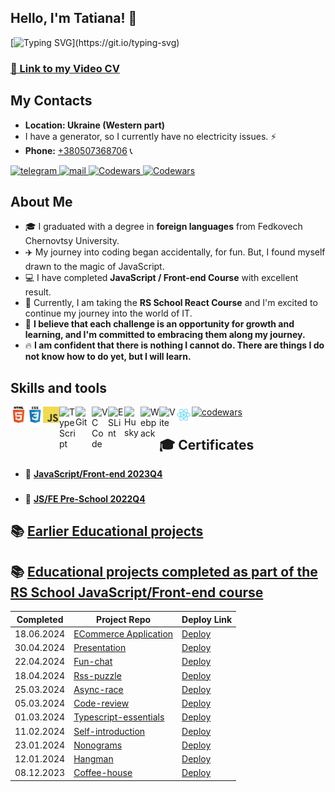 ## Hello, I'm Tatiana! 👋

[![Typing SVG](https://readme-typing-svg.herokuapp.com?font=Fira+Code&weight=600&size=21&pause=1000&color=1B0E63FF&background=5BE0FF00&random=false&width=1000&lines=I+am+a+frontend+end+developer!)](https://git.io/typing-svg)

### [🎥 Link to my Video CV](https://youtu.be/uJQMlCJasOU)

## My Contacts

* __Location: Ukraine (Western part)__
* I have a generator, so I currently have no electricity issues. ⚡
* __Phone:__    [+380507368706](tel:+380507368706) 📞

<div id="badges">
 <a href="https://t.me/Tatiana_1000_Dribnyz" target="_blank">
  <img src="https://img.shields.io/badge/Telegram-2CA5E0?style=for-the-badge&logo=telegram&logoColor=white" alt="telegram"/>
 </a>
 <a href="mailto:belangelphone@gmail.com" target="_blank">
  <img src="https://img.shields.io/badge/Gmail-D14836?style=for-the-badge&logo=gmail&logoColor=white" alt="mail"/>
 </a>
 <a href="https://discordapp.com/users/674720964143218723" target="_blank">
  <img src="https://img.shields.io/badge/Discord-0000CD?style=for-the-badge&logo=Codewars&logoColor=white" alt="Codewars"/>
 </a>
 <a href="https://www.linkedin.com/in/tatiana-shpakova-51b5a62a0/" target="_blank">
  <img src="https://img.shields.io/badge/LinkedIn-4169E1?style=for-the-badge&logo=Codewars&logoColor=white" alt="Codewars"/>
 </a>
</div>

## About Me

- 🎓 I graduated with a degree in __foreign languages__ from Fedkovech Chernovtsy University.
- ✈️ My journey into coding began accidentally, for fun. But, I found myself drawn to the magic of JavaScript.
- 💻 I have completed __JavaScript / Front-end Course__ with excellent result.
- 🚀 Currently, I am taking the __RS School React Course__ and I'm excited to continue my journey into the world of IT.
- 🌟 __I believe that each challenge is an opportunity for growth and learning, and I'm committed to embracing them along my journey.__
- 🔥 __I am confident that there is nothing I cannot do. There are things I do not know how to do yet, but I will learn.__

## Skills and tools

<a href="https://developer.mozilla.org/en-US/docs/Web/HTML" target="_blank">
  <img align="left" alt="HTML5" width="26px" src="https://raw.githubusercontent.com/github/explore/80688e429a7d4ef2fca1e82350fe8e3517d3494d/topics/html/html.png"/>
</a>
<a href="https://developer.mozilla.org/en-US/docs/Web/CSS" target="_blank">
  <img align="left" alt="CSS" width="26px" src="https://raw.githubusercontent.com/github/explore/80688e429a7d4ef2fca1e82350fe8e3517d3494d/topics/css/css.png"/>
</a>
<a href="https://developer.mozilla.org/en-US/docs/Web/JavaScript" target="_blank">
  <img align="left" alt="JavaScript" width="26px" src="https://raw.githubusercontent.com/github/explore/80688e429a7d4ef2fca1e82350fe8e3517d3494d/topics/javascript/javascript.png"/>
</a>
<a href="https://www.typescriptlang.org/" target="_blank">
  <img align="left" alt="TypeScript" width="26px" src="https://github.com/remojansen/logo.ts/blob/master/ts.png?raw=true"/>
</a>
<a href="https://git-scm.com/" target="_blank">
  <img align="left" alt="Git" width="26px" src="https://git-scm.com/images/logos/downloads/Git-Icon-1788C.png"/>
</a>
<a href="https://code.visualstudio.com/" target="_blank">
  <img align="left" alt="VC Code" width="26px" src="https://code.visualstudio.com/assets/favicon.ico"/>
</a>
<a href="https://eslint.org/" target="_blank">
  <img align="left" alt="ESLint" width="26px" src="https://avatars.githubusercontent.com/u/6019716?s=200&v=4"/>
</a>
<a href="https://typicode.github.io/husky/" target="_blank">
  <img align="left" alt="Husky" width="26px" src="https://avatars.githubusercontent.com/u/4657106?s=200&v=4"/>
</a>
<a href="https://webpack.js.org/" target="_blank">
  <img align="left" alt="Webpack" width="30px" src="https://raw.githubusercontent.com/webpack/media/master/logo/icon-square-small.png"/>
</a>
<a href="https://vitejs.dev/" target="_blank">
  <img align="left" alt="Vite" width="26px" src="https://vitejs.dev/logo-with-shadow.png"/>
</a>
<a href="https://www.codewars.com/" target="_blank">
  <img alt="codewars" width="26px" src="https://www.codewars.com/packs/assets/logo.f607a0fb.svg"/>
</a>
<a href="https://reactjs.org/" target="_blank">
  <img align="left" alt="React" width="26px" src="https://raw.githubusercontent.com/github/explore/main/topics/react/react.png"/>
</a>

## 🎓 Certificates

- 📜 __<a href="https://app.rs.school/certificate/5pnrsvrg" target="_blank">
  JavaScript/Front-end 2023Q4
</a>__
###
- 📜 __<a href="https://app.rs.school/certificate/5pnrsvrg" target="_blank">
  JS/FE Pre-School 2022Q4
</a>__

	
## 📚 [Earlier Educational projects](https://github.com/Tetiana-KET/Educational-projects/blob/main/README.md)

## 📚 [Educational projects completed as part of the RS School JavaScript/Front-end course](https://github.com/Tetiana-KET/RS-School-JSFE2023Q4/blob/main/README.md)

| Completed | Project Repo                                                                                  |           Deploy Link                                                                                                                            |
| ----------|-----------------------------------------------------------------------------------------------| -------------------------------------------------------------------------------------------------------------------------------------- |
| 18.06.2024 | [ECommerce Application](https://github.com/Tetiana-KET/eCommerce-Application)                 |        [Deploy](https://ecommerce-sprint-4-release.netlify.app/about)                                     |
| 30.04.2024 | [Presentation](https://github.com/Tetiana-KET/RS-School-JSFE2023Q4/tree/presentation)           |          [Deploy](https://662e28923c7ed9abe653036d--sunny-moonbeam-a5aa78.netlify.app/)                                                   |
| 22.04.2024| [Fun-chat](https://github.com/Tetiana-KET/RS-School-JSFE2023Q4/tree/fun-chat)                      |       [Deploy](https://github.com/Tetiana-KET/RS-School-JSFE2023Q4/tree/fun-chat/README.md)                                                |
| 18.04.2024 | [Rss-puzzle](https://github.com/Tetiana-KET/RS-School-JSFE2023Q4/tree/rss-puzzle)                   |      [Deploy](https://rolling-scopes-school.github.io/tetiana-ket-JSFE2023Q4/rss-puzzle/index.html)                                     |
| 25.03.2024 | [Async-race](https://github.com/Tetiana-KET/RS-School-JSFE2023Q4/tree/async-race)                     |   [Deploy](https://github.com/Tetiana-KET/RS-School-JSFE2023Q4/tree/async-race/README.md)                                            |
| 05.03.2024 | [Code-review](https://github.com/Tetiana-KET/RS-School-JSFE2023Q4/tree/code-review)                   |   [Deploy](https://github.com/rolling-scopes-school/tetiana-ket-JSFE2023Q4/pull/54)                                                 |
| 01.03.2024 | [Typescript-essentials](https://github.com/Tetiana-KET/RS-School-JSFE2023Q4/tree/typescript-essentials)| [Deploy](https://github.com/Tetiana-KET/RS-School-JSFE2023Q4/blob/typescript-essentials/typescript-essentials/index.md) |
| 11.02.2024 | [Self-introduction](https://github.com/Tetiana-KET/RS-School-JSFE2023Q4/tree/self-introduction)         | [Deploy](https://github.com/Tetiana-KET/RS-School-JSFE2023Q4/blob/self-introduction/self-introduction/index.md)             |
| 23.01.2024 | [Nonograms](https://github.com/Tetiana-KET/RS-School-JSFE2023Q4/tree/nonograms)                          | [Deploy](https://rolling-scopes-school.github.io/tetiana-ket-JSFE2023Q4/nonograms/index.html)                                  |
| 12.01.2024 | [Hangman](https://github.com/Tetiana-KET/RS-School-JSFE2023Q4/tree/hangman)                            | [Deploy](https://rolling-scopes-school.github.io/tetiana-ket-JSFE2023Q4/hangman/index.html)                                      |
| 08.12.2023 | [Coffee-house](https://github.com/Tetiana-KET/RS-School-JSFE2023Q4/tree/coffee-house)                   |  [Deploy](https://rolling-scopes-school.github.io/tetiana-ket-JSFE2023Q4/coffee-house/pages/Home/index.html)                      |




